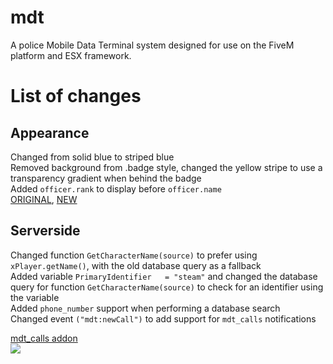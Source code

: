 # mdt
A police Mobile Data Terminal system designed for use on the FiveM platform and ESX framework.  

# List of changes
## Appearance
Changed from solid blue to striped blue  
Removed background from .badge style, changed the yellow stripe to use a transparency gradient when behind the badge  
Added `officer.rank` to display before `officer.name`  
[ORIGINAL](https://forum.cfx.re/uploads/default/original/4X/3/3/b/33bdc433066827d54444e331b7a749d026ca378c.jpeg), [NEW](https://i.imgur.com/s603rao.png)  

## Serverside
Changed function `GetCharacterName(source)` to prefer using `xPlayer.getName()`, with the old database query as a fallback  
Added variable `PrimaryIdentifier	= "steam"` and changed the database query for function `GetCharacterName(source)` to check for an identifier using the variable  
Added `phone_number` support when performing a database search  
Changed event `("mdt:newCall")` to add support for `mdt_calls` notifications

[mdt_calls addon](https://github.com/thelindat/mdt_calls)  
<img src="https://i.imgur.com/kxdCVOB.png"></img>
